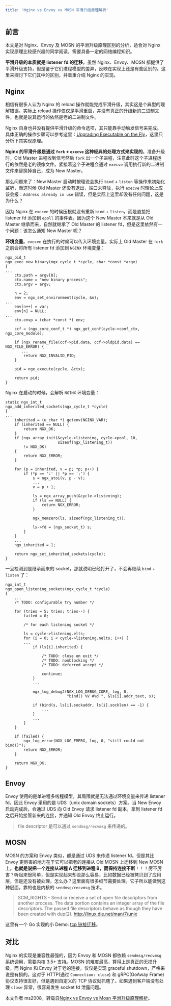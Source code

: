 ```yaml
---
title: 'Nginx vs Envoy vs MOSN 平滑升级原理解析'
---
```


## 前言

本文是对 Nginx、Envoy 及 MOSN 的平滑升级原理区别的分析，适合对 Nginx 实现原理比较感兴趣的同学阅读，需要具备一定的网络编程知识。

**平滑升级的本质就是 listener fd 的迁移**，虽然 Nginx、Envoy、MOSN 都提供了平滑升级支持，但是鉴于它们进程模型的差异，反映在实现上还是有些区别的。这里来探讨下它们其中的区别，并着重介绍 Nginx 的实现。

## Nginx

相信有很多人认为 Nginx 的 reload 操作就能完成平滑升级，其实这是个典型的理解错误。实际上 reload 操作仅仅是平滑重启，并没有真正的升级新的二进制文件，也就是说其运行的依然是老的二进制文件。

Nginx 自身也并没有提供平滑升级的命令选项，其只能靠手动触发信号来完成。具体正确的操作步骤可以参考这里：[Upgrading Executable on the Fly](http://nginx.org/en/docs/control.html#upgrade)，这里只分析下其实现原理。

**Nginx 的平滑升级是通过 `fork` + `execve` 这种经典的处理方式来实现的**。准备升级时，Old Master 进程收到信号然后 `fork` 出一个子进程，注意此时这个子进程运行的依然是老的镜像文件。紧接着这个子进程会通过 `execve` 调用执行新的二进制文件来替换掉自己，成为 New Master。

那么问题来了：New Master 启动时按理说会执行 `bind` + `listen` 等操作来初始化监听，而这时候 Old Master 还没有退出，端口未释放，执行 `execve` 时理论上应该会报：`Address already in use` 错误，但是实际上这里却没有任何问题，这是为什么？

因为 Nginx 在 `execve` 的时候压根就没有重新 `bind` + `listen`，而是直接把 listener fd 添加到 `epoll` 的事件表。因为这个 New Master 本来就是从 Old Master 继承而来，自然就继承了 Old Master 的 listener fd，但是这里依然有一个问题：该怎么通知 New Master 呢？

**环境变量**。`execve` 在执行的时候可以传入环境变量。实际上 Old Master 在 `fork` 之前会将所有 listener fd 添加到 `NGINX` 环境变量：

```nginx
ngx_pid_t
ngx_exec_new_binary(ngx_cycle_t *cycle, char *const *argv)
{
...
    ctx.path = argv[0];
    ctx.name = "new binary process";
    ctx.argv = argv;

    n = 2;
    env = ngx_set_environment(cycle, &n);
...
    env[n++] = var;
    env[n] = NULL;
...
    ctx.envp = (char *const *) env;

    ccf = (ngx_core_conf_t *) ngx_get_conf(cycle->conf_ctx, ngx_core_module);

    if (ngx_rename_file(ccf->pid.data, ccf->oldpid.data) == NGX_FILE_ERROR) {
       ...
        return NGX_INVALID_PID;
    }

    pid = ngx_execute(cycle, &ctx);

    return pid;
}
```

Nginx 在启动的时候，会解析 `NGINX` 环境变量：

```nginx
static ngx_int_t
ngx_add_inherited_sockets(ngx_cycle_t *cycle)
{
...
    inherited = (u_char *) getenv(NGINX_VAR);
    if (inherited == NULL) {
        return NGX_OK;
    }
    if (ngx_array_init(&cycle->listening, cycle->pool, 10,
                       sizeof(ngx_listening_t))
        != NGX_OK)
    {
        return NGX_ERROR;
    }

    for (p = inherited, v = p; *p; p++) {
        if (*p == ':' || *p == ';') {
            s = ngx_atoi(v, p - v);
            ...
            v = p + 1;

            ls = ngx_array_push(&cycle->listening);
            if (ls == NULL) {
                return NGX_ERROR;
            }

            ngx_memzero(ls, sizeof(ngx_listening_t));

            ls->fd = (ngx_socket_t) s;
        }
    }
    ...
    ngx_inherited = 1;

    return ngx_set_inherited_sockets(cycle);
}
```

一旦检测到是继承而来的 socket，那就说明已经打开了，不会再继续 `bind` + `listen` 了：

```nginx
ngx_int_t
ngx_open_listening_sockets(ngx_cycle_t *cycle)
{
    ...
    /* TODO: configurable try number */

    for (tries = 5; tries; tries--) {
        failed = 0;

        /* for each listening socket */

        ls = cycle->listening.elts;
        for (i = 0; i < cycle->listening.nelts; i++) {
        ...
            if (ls[i].inherited) {

                /* TODO: close on exit */
                /* TODO: nonblocking */
                /* TODO: deferred accept */

                continue;
            }
            ...

            ngx_log_debug2(NGX_LOG_DEBUG_CORE, log, 0,
                           "bind() %V #%d ", &ls[i].addr_text, s);

            if (bind(s, ls[i].sockaddr, ls[i].socklen) == -1) {
                ...
            }
            ...
        }
    }

    if (failed) {
        ngx_log_error(NGX_LOG_EMERG, log, 0, "still could not bind()");
        return NGX_ERROR;
    }

    return NGX_OK;
}
```

## Envoy

Envoy 使用的是单进程多线程模型，其局限就是无法通过环境变量来传递 listener fd。因此 Envoy 采用的是 UDS（unix domain sockets）方案。当 New Envoy 启动完成后，会通过 UDS 向 Old Envoy 请求 listener fd 副本，拿到 listener fd 之后开始接管新来的连接，并通知 Old Envoy 终止运行。

> file descriptor 是可以通过 `sendmsg/recvmsg` 来传递的。

## MOSN

MOSN 的方案和 Envoy 类似，都是通过 UDS 来传递 listener fd。但是其比 Envoy 更厉害的地方在于它可以把老的连接从 Old MOSN 上迁移到 New MOSN 上。**也就是说把一个连接从进程 A 迁移到进程 B，而保持连接不断**！！！厉不厉害？听起来很简单，但是实现起来却没那么容易，比如数据已经被拷贝到了应用层，但是还没有被处理，怎么办？这里面有很多细节需要处理。它子所以能做到这种层面，靠的也是内核的 `sendmsg/recvmsg` 技术。

> SCM_RIGHTS - Send or receive a set of open file descriptors from another process. The data portion contains an integer array of the file descriptors. The passed file descriptors behave as though they have been created with dup(2). http://linux.die.net/man/7/unix

这里有一个 Go 实现的小 Demo: [tcp 链接迁移](https://zhuanlan.zhihu.com/p/97340154)。

## 对比

Nginx 的实现是兼容性最强的，因为 Envoy 和 MOSN 都依赖 `sendmsg/recvmsg` 系统调用，需要内核 3.5+ 支持。MOSN 的难度最高，算得上是真正的无损升级，而 Nginx 和 Envoy 对于老的连接，仅仅是实现 graceful shutdown，严格来说是有损的。这对于 HTTP(通过 `Connection: close`) 和 gRPC(GoAway Frame) 协议支持很友好，但是遇到自定义的 TCP 协议就抓瞎了。如果遇到客户端没有处理 `close` 异常，很容易发生 socket fd 泄露问题。

本文作者 ms2008，转载自[Nginx vs Envoy vs Mosn 平滑升级原理解析](https://ms2008.github.io/2019/12/28/hot-upgrade/)。